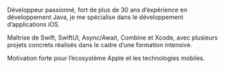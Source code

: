Développeur passionné, fort de plus de 30 ans d’expérience en développement Java, je me spécialise dans le développement d’applications iOS.

Maîtrise de Swift, SwiftUI, Async/Await, Combine et Xcode, avec plusieurs projets concrets réalisés dans le cadre d’une formation intensive.

Motivation forte pour l’écosystème Apple et les technologies mobiles.
